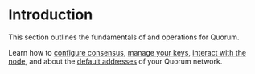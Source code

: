 # Introduction

This section outlines the fundamentals of and operations for Quorum.

Learn how to [configure consensus](/operations/quorum/configuring-consensus), [manage your keys](/operations/quorum/key-management), [interact with the node](/operations/quorum/tools), and about the [default addresses](/operations/quorum/default-addresses) of your Quorum network.